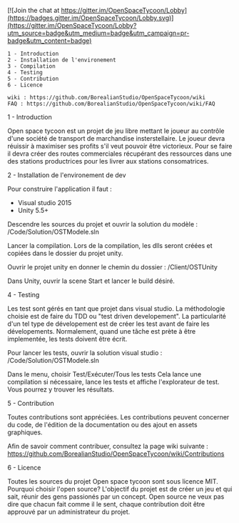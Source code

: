 [![Join the chat at https://gitter.im/OpenSpaceTycoon/Lobby](https://badges.gitter.im/OpenSpaceTycoon/Lobby.svg)](https://gitter.im/OpenSpaceTycoon/Lobby?utm_source=badge&utm_medium=badge&utm_campaign=pr-badge&utm_content=badge)

    1 - Introduction
    2 - Installation de l'environement
    3 - Compilation
	4 - Testing
    5 - Contribution
    6 - Licence

	wiki : https://github.com/BorealianStudio/OpenSpaceTycoon/wiki
	FAQ : https://github.com/BorealianStudio/OpenSpaceTycoon/wiki/FAQ
	
1 - Introduction
	
Open space tycoon est un projet de jeu libre mettant le joueur au contrôle d'une société de transport de
marchandise	insterstellaire. Le joueur devra réuissir à maximiser ses profits s'il veut pouvoir être 
victorieux. Pour se faire il devra créer des routes commerciales récupérant des ressources dans une des
stations productrices pour les livrer aux stations consomatrices.	
	
2 - Installation de l'environement de dev

Pour construire l'application il faut : 
 - Visual studio 2015
 - Unity 5.5+
		
Descendre les sources du projet et ouvrir la solution du modèle :
	/Code/Solution/OSTModele.sln
		
Lancer la compilation. Lors de la compilation, les dlls seront créées et copiées dans le dossier du projet unity.

Ouvrir le projet unity en donner le chemin du dossier : 
	/Client/OSTUnity
		
Dans Unity, ouvrir la scene Start et lancer le build désiré.

4 - Testing

Les test sont gérés en tant que projet dans visual studio. La méthodologie choisie est de faire du TDD ou 
"test driven developement". La particularité d'un tel type de dévelopement est de créer les test avant de faire
les dévelopements. Normalement, quand une tâche est prète à être implementée, les tests doivent être écrit.

Pour lancer les tests, ouvrir la solution visual studio : 
	/Code/Solution/OSTModele.sln
		
Dans le menu, choisir Test/Exécuter/Tous les tests
Cela lance une compilation si nécessaire, lance les tests et affiche l'explorateur de test. Vous pourrez y trouver les résultats.

5 - Contribution

Toutes contributions sont appréciées. Les contributions peuvent concerner du code, de l'édition de la 
documentation ou des ajout en assets graphiques.
	
Afin de savoir comment contribuer, consultez la page wiki suivante : 
https://github.com/BorealianStudio/OpenSpaceTycoon/wiki/Contributions

6 - Licence

Toutes les sources du projet Open space tycoon sont sous licence MIT. 
Pourquoi choisir l'open source? L'objectif du projet est de créer un jeu et qui sait, réunir des gens passionés
par un concept. Open source ne veux pas dire que chacun fait comme il le sent, chaque contribution doit être 
approuvé par un administrateur du projet.

	
	